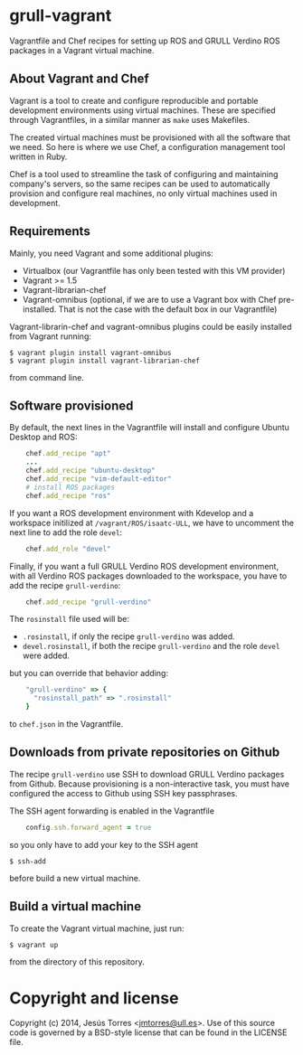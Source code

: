 # grull-vagrant

Vagrantfile and Chef recipes for setting up ROS and GRULL Verdino ROS packages
in a Vagrant virtual machine.

## About Vagrant and Chef

Vagrant is a tool to create and configure reproducible and portable development
environments using virtual machines. These are specified through Vagrantfiles,
in a similar manner as ```make``` uses Makefiles.

The created virtual machines must be provisioned with all the software that
we need. So here is where we use Chef, a configuration management tool written
in Ruby.

Chef is a tool used to streamline the task of configuring and maintaining
company's servers, so the same recipes can be used to automatically provision
and configure real machines, no only virtual machines used in development.

## Requirements

Mainly, you need Vagrant and some additional plugins:

 * Virtualbox (our Vagrantfile has only been tested with this VM provider)
 * Vagrant >= 1.5
 * Vagrant-librarian-chef
 * Vagrant-omnibus (optional, if we are to use a Vagrant box with Chef
pre-installed. That is not the case with the default box in our Vagrantfile)

Vagrant-librarin-chef and vagrant-omnibus plugins could be easily installed from
Vagrant running:

    $ vagrant plugin install vagrant-omnibus
    $ vagrant plugin install vagrant-librarian-chef

from command line.

## Software provisioned

By default, the next lines in the Vagrantfile will install and configure
Ubuntu Desktop and ROS:

```ruby
    chef.add_recipe "apt"
    ...
    chef.add_recipe "ubuntu-desktop"
    chef.add_recipe "vim-default-editor"
    # install ROS packages
    chef.add_recipe "ros"
```

If you want a ROS development environment with Kdevelop and a workspace
initilized at ```/vagrant/ROS/isaatc-ULL```, we have to uncomment the next line
to add the role ```devel```:

```ruby
    chef.add_role "devel"
```

Finally, if you want a full GRULL Verdino ROS development environment, with all
Verdino ROS packages downloaded to the workspace, you have to add the recipe ```grull-verdino```:

```ruby
    chef.add_recipe "grull-verdino"
```

The ```rosinstall``` file used will be:

 * ```.rosinstall```, if only the recipe ```grull-verdino``` was added.
 * ```devel.rosinstall```, if both the recipe ```grull-verdino``` and the role
```devel``` were added.

but you can override that behavior adding:

```ruby
    "grull-verdino" => {
      "rosinstall_path" => ".rosinstall"
    }
```

to ````chef.json```` in the Vagrantfile.

## Downloads from private repositories on Github

The recipe ```grull-verdino``` use SSH to download GRULL Verdino packages from
Github. Because provisioning is a non-interactive task, you must have configured
the access to Github using SSH key passphrases.

The SSH agent forwarding is enabled in the Vagrantfile 

```ruby
    config.ssh.forward_agent = true
```
so you only have to add your key to the SSH agent

    $ ssh-add

before build a new virtual machine.

## Build a virtual machine

To create the Vagrant virtual machine, just run:

    $ vagrant up 

from the directory of this repository.

# Copyright and license

Copyright (c) 2014, Jesús Torres &lt;<jmtorres@ull.es>&gt;. Use of this source code is
governed by a BSD-style license that can be found in the LICENSE file.

